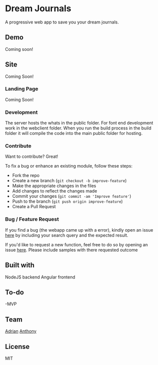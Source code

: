 # Dream Journals
A progressive web app to save you your dream journals. 

## Demo
Coming soon!

## Site
Coming Soon!

### Landing Page
Coming Soon!

### Development
The server hosts the whats in the public folder. 
For font end development work in the webclient folder. 
When you run the build process in the build folder it will compile the code into the main public folder for hosting.

### Contribute
Want to contribute? Great!

To fix a bug or enhance an existing module, follow these steps:

- Fork the repo
- Create a new branch (`git checkout -b improve-feature`)
- Make the appropriate changes in the files
- Add changes to reflect the changes made
- Commit your changes (`git commit -am 'Improve feature'`)
- Push to the branch (`git push origin improve-feature`)
- Create a Pull Request 

### Bug / Feature Request

If you find a bug (the webapp came up with a error), 
kindly open an issue [here](https://github.com/adunham95/dreamjournal/issues/new) by including your 
search query and the expected result.

If you'd like to request a new function, feel free to do so by opening an issue 
[here](https://github.com/adunham95/dreamjournal/issues/new). Please include samples with there requested outcome


## Built with 
NodeJS backend
Angular frontend

## To-do
-MVP

## Team

[Adrian](https://github.com/adunham95)
[Anthony](https://github.com/AmGarera)

## License

MIT
